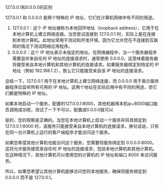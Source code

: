 127.0.0.1和0.0.0.0的区别

127.0.0.1 和 0.0.0.0 是两个特殊的 IP 地址，它们在计算机网络中有不同的用途。

1. 127.0.0.1：这个 IP 地址被称为本地回环地址（loopback address），它用于在本地计算机上建立网络连接。当您尝试连接到 127.0.0.1 时，实际上是在连接到本地计算机。此地址常用于测试和开发环境，因为它允许您在不连接到互联网的情况下测试网络应用程序。
2. 0.0.0.0：这个 IP 地址表示未指定的地址。在网络编程中，当一个服务器程序需要监听来自任何 IP 地址的连接请求时，通常使用 0.0.0.0。这意味着服务器将接受来自本地计算机和其他计算机的连接请求。如果服务器绑定到特定的 IP 地址（例如 192.168.1.2），那么它只能接受来自该 IP 地址的连接请求。

总结一下，127.0.0.1 用于在本地计算机上建立网络连接，而 0.0.0.0 用于表示服务器程序应监听所有可用的 IP 地址。这两个地址在实际应用中有不同的用途，但它们都是特殊的 IP 地址。

如果本地启动一个服务，配置的127.0.0.1:8000，其他机器用本机ip+8000端口能否调用成功呢，测试了一下不可以，配置成0.0.0.0就可以

是的，您的观察是正确的。当您在本地计算机上启动一个服务并将其绑定到 127.0.0.1:8000 时，该服务只能接受来自本地计算机的连接请求。换句话说，只有在同一台计算机上运行的客户端程序才能访问这个服务。

如果您希望其他计算机也能访问这个服务，您需要将服务绑定到 0.0.0.0:8000。这将允许服务接受来自任何 IP 地址的连接请求，包括本地计算机和其他计算机。在这种情况下，其他计算机可以使用您的计算机的 IP 地址和端口 8000 来访问服务。

所以，如果您希望让其他计算机能够访问您的本地服务，确保将服务绑定到 0.0.0.0 而不是 127.0.0.1。